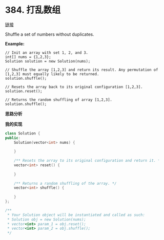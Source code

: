 # 384. 打乱数组

[链接](https://leetcode-cn.com/problems/shuffle-an-array/description/)

Shuffle a set of numbers without duplicates. 

**Example:** 

```
// Init an array with set 1, 2, and 3.
int[] nums = {1,2,3};
Solution solution = new Solution(nums);

// Shuffle the array [1,2,3] and return its result. Any permutation of [1,2,3] must equally likely to be returned.
solution.shuffle();

// Resets the array back to its original configuration [1,2,3].
solution.reset();

// Returns the random shuffling of array [1,2,3].
solution.shuffle();
```

**思路分析**

**我的实现**

```c++
class Solution {
public:
    Solution(vector<int> nums) {
        
    }
    
    /** Resets the array to its original configuration and return it. */
    vector<int> reset() {
        
    }
    
    /** Returns a random shuffling of the array. */
    vector<int> shuffle() {
        
    }
};

/**
 * Your Solution object will be instantiated and called as such:
 * Solution obj = new Solution(nums);
 * vector<int> param_1 = obj.reset();
 * vector<int> param_2 = obj.shuffle();
 */
```

